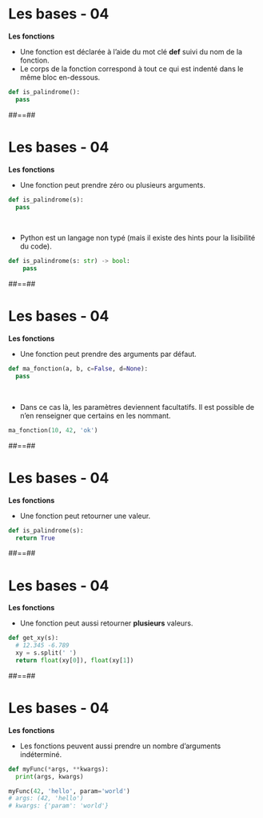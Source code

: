 <!-- .slide: class="with-code" -->

# Les bases - 04

**Les fonctions**

* Une fonction est déclarée à l’aide du mot clé **def** suivi du nom de la fonction.
* Le corps de la fonction correspond à tout ce qui est indenté dans le même bloc en-dessous.

```python
def is_palindrome():
  pass
```

<!-- .element: class="big-code" -->

##==##
<!-- .slide: class="with-code" -->

# Les bases - 04

**Les fonctions**

* Une fonction peut prendre zéro ou plusieurs arguments.

```python
def is_palindrome(s):
  pass
```

<!-- .element: class="big-code" -->

<br>

* Python est un langage non typé (mais il existe des hints pour la lisibilité du code).

```python
def is_palindrome(s: str) -> bool:
    pass
```

<!-- .element: class="big-code" -->

##==##
<!-- .slide: class="with-code" -->

# Les bases - 04

**Les fonctions**

* Une fonction peut prendre des arguments par défaut.

```python
def ma_fonction(a, b, c=False, d=None):
  pass
```

<!-- .element: class="big-code" -->

<br>

* Dans ce cas là, les paramètres deviennent facultatifs. Il est possible de n’en renseigner que certains en les nommant.

```python
ma_fonction(10, 42, 'ok')
```

<!-- .element: class="big-code" -->

##==##
<!-- .slide: class="with-code" -->

# Les bases - 04

**Les fonctions**

* Une fonction peut retourner une valeur.

```python
def is_palindrome(s):
  return True
```

<!-- .element: class="big-code" -->

##==##
<!-- .slide: class="with-code" -->

# Les bases - 04

**Les fonctions**

* Une fonction peut aussi retourner **plusieurs** valeurs.

```python
def get_xy(s):
  # 12.345 -6.789
  xy = s.split(' ')
  return float(xy[0]), float(xy[1])
```

<!-- .element: class="big-code" -->

##==##
<!-- .slide: class="with-code" -->

# Les bases - 04

**Les fonctions**

* Les fonctions peuvent aussi prendre un nombre d’arguments indéterminé.

```python
def myFunc(*args, **kwargs):
  print(args, kwargs)

myFunc(42, 'hello', param='world')
# args: (42, 'hello')
# kwargs: {'param': 'world'}
```

<!-- .element: class="big-code" -->
